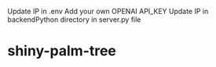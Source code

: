 Update IP in .env
Add your own OPENAI API_KEY 
Update IP in backendPython directory in server.py file
# shiny-palm-tree

